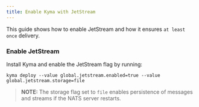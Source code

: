 ```yaml
---
title: Enable Kyma with JetStream
---
```


This guide shows how to enable JetStream and how it ensures `at least once` delivery.

### Enable JetStream

Install Kyma and enable the JetStream flag by running:

```
kyma deploy --value global.jetstream.enabled=true --value global.jetstream.storage=file
```

> **NOTE:** The storage flag set to `file` enables persistence of messages and streams if the NATS server restarts.